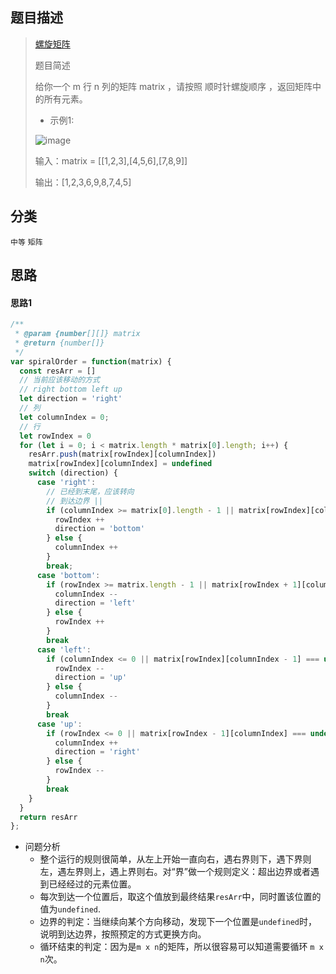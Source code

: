 ## 题目描述

> [螺旋矩阵](https://leetcode-cn.com/problems/spiral-matrix/)
>
>题目简述
>
>给你一个 m 行 n 列的矩阵 matrix ，请按照 顺时针螺旋顺序 ，返回矩阵中的所有元素。
>
>- 示例1:
>
>![image](https://user-images.githubusercontent.com/22999072/130636040-9d7a36f0-9594-4eaa-9fe8-efaf17ecc623.png)
>
>输入：matrix = [[1,2,3],[4,5,6],[7,8,9]]
>
>输出：[1,2,3,6,9,8,7,4,5]

## 分类
`中等` `矩阵` 

## 思路
#### 思路1
```javascript
/**
 * @param {number[][]} matrix
 * @return {number[]}
 */
var spiralOrder = function(matrix) {
  const resArr = []
  // 当前应该移动的方式
  // right bottom left up
  let direction = 'right'
  // 列
  let columnIndex = 0;
  // 行
  let rowIndex = 0
  for (let i = 0; i < matrix.length * matrix[0].length; i++) {
    resArr.push(matrix[rowIndex][columnIndex])
    matrix[rowIndex][columnIndex] = undefined
    switch (direction) {
      case 'right':
        // 已经到末尾，应该转向
        // 到达边界 || 
        if (columnIndex >= matrix[0].length - 1 || matrix[rowIndex][columnIndex + 1] === undefined) {
          rowIndex ++
          direction = 'bottom'
        } else {
          columnIndex ++
        }
        break;
      case 'bottom':
        if (rowIndex >= matrix.length - 1 || matrix[rowIndex + 1][columnIndex] === undefined) {
          columnIndex --
          direction = 'left'
        } else {
          rowIndex ++
        }
        break
      case 'left':
        if (columnIndex <= 0 || matrix[rowIndex][columnIndex - 1] === undefined) {
          rowIndex --
          direction = 'up'
        } else {
          columnIndex --
        }
        break
      case 'up':
        if (rowIndex <= 0 || matrix[rowIndex - 1][columnIndex] === undefined) {
          columnIndex ++
          direction = 'right'
        } else {
          rowIndex --
        }
        break
    }
  }
  return resArr
};
```
- 问题分析
  - 整个运行的规则很简单，从左上开始一直向右，遇右界则下，遇下界则左，遇左界则上，遇上界则右。对“界”做一个规则定义：超出边界或者遇到已经经过的元素位置。
  - 每次到达一个位置后，取这个值放到最终结果`resArr`中，同时置该位置的值为`undefined`.
  - 边界的判定：当继续向某个方向移动，发现下一个位置是`undefined`时，说明到达边界，按照预定的方式更换方向。
  - 循环结束的判定：因为是`m x n`的矩阵，所以很容易可以知道需要循环 `m x n`次。
